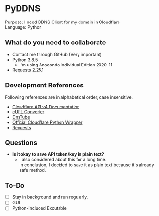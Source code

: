 # PyDDNS
Purpose: I need DDNS Client for my domain in Cloudflare\
Language: Python
## What do you need to collaborate
- Contact me through GitHub (Very important)
- Python 3.8.5
  - I'm using Anaconda Individual Edition 2020-11
- Requests 2.25.1
## Development References
Following references are in alphabetical order, case insensitive.
- [Cloudflare API v4 Documentation](https://api.cloudflare.com)
- [cURL Converter](https://github.com/NickCarneiro/curlconverter)
- [DnsTube](https://github.com/drittich/DnsTube)
- [Official Cloudflare Python Wrapper](https://github.com/cloudflare/python-cloudflare)
- [Requests](https://requests.readthedocs.io)
## Questions
- **Is it okay to save API token/key in plain text?**
  - I also considered about this for a long time.\
    In conclusion, I decided to save it as plain text because it's already safe method.
## To-Do
- [ ] Stay in background and run regularly.
- [ ] GUI
- [ ] Python-included Excutable

